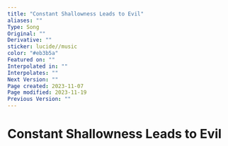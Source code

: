 ```yaml
---
title: "Constant Shallowness Leads to Evil"
aliases: ""
Type: Song
Original: ""
Derivative: ""
sticker: lucide//music
color: "#eb3b5a"
Featured on: ""
Interpolated in: ""
Interpolates: ""
Next Version: ""
Page created: 2023-11-07
Page modified: 2023-11-19
Previous Version: ""
---
```


# Constant Shallowness Leads to Evil
